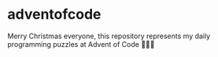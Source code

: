 # adventofcode

Merry Christmas everyone, this repository represents my daily programming puzzles at Advent of Code 👨🏻‍💻
